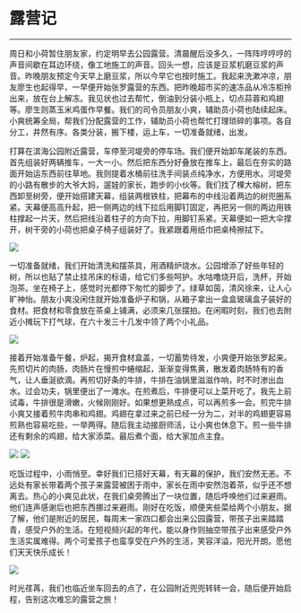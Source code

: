 <!--
 * @Author: caix cai1058@qq.com
 * @Date: 2025-01-18 15:17:34
 * @LastEditors: caix cai1058@qq.com
 * @LastEditTime: 2025-01-18 15:18:47
 * @FilePath: \docsify\docs\articles\journey\j35.md
 * @Description: 露营记
-->
# 露营记
---

周日和小荷暂住朋友家，约定明早去公园露营。清晨醒后没多久，一阵阵哼哼哼的声音间歇在耳边环绕，像工地施工的声音。回头一想，应该是豆浆机磨豆浆的声音。昨晚朋友预定今天早上磨豆浆，所以今早它也按时施工。我起来洗漱冲凉，朋友廖生也起得早，一早便开始张罗露营的东西。把昨晚超市买的速冻品从冷冻柜拎出来，放在台上解冻。我见状也过去帮忙，倒油到分装小瓶上，切点蒜蓉和鸡翅等。廖生则蒸玉米鸡蛋作早餐。我们的司令员朋友小爽，辅助员小荷也陆续起床。小爽统筹全局，帮我们分配露营的工作，辅助员小荷也帮忙打理琐碎的事项。各自分工，井然有序。各类分装，搬下楼，运上车，一切准备就绪，出发。

打算在滨海公园附近露营，车停至河堤旁的停车场。我们便开始卸车尾装的东西。首先组装好两辆推车，一大一小。然后把东西分好叠放在推车上，最后在夯实的路面开始运东西前往草地。我则提着水桶前往洗手间装点纯净水，方便用水。河堤旁的小路有散步的大爷大妈，遛娃的家长，跑步的小伙等。我们找了棵大榕树，把东西卸至树旁，便开始搭建天幕，组装两根铁柱，把幕布的中线沿着两边的树兜圈系紧。天幕便高高升起，把一侧两边的线下拉后用脚钉固定，再把另一侧的两边用铁柱撑起一片天，然后把线沿着柱子的方向下拉，用脚钉系紧。天幕便如一把大伞撑开，树干旁的小荷也把桌子椅子组装好了。我紧跟着用纸巾把桌椅擦拭下。

<img bor src="//cdn.jsdelivr.net/gh/caix-github/pics-storage/j35120250118.jpg">

一切准备就绪，我们开始清洗和摆茶具，用酒精炉烧水。公园增添了好些年轻的树，所以也贴了禁止挂吊床的标语，给它们多些呵护。水咕噜烧开后，洗杯，开始泡茶。坐在椅子上，感觉时光都停下匆忙的脚步了。绿草如茵，清风徐来，让人心旷神怡。朋友小爽没闲住就开始准备炉子和锅，从箱子拿出一盒盒玻璃盒子装好的食材。把食材和零食放在茶桌上铺满，必须来几张摆拍。在闲暇时刻，我们也去附近小摊玩下打气球，在六十发三十几发中领了两个小礼品。

<img bor src="//cdn.jsdelivr.net/gh/caix-github/pics-storage/j35220250118.jpg">

接着开始准备午餐，炉起，揭开食材盒盖，一切蓄势待发，小爽便开始张罗起来。先煎切片的肉肠，肉肠片在慢煎中蜷缩起，渐渐变得焦黄，散发着肉肠特有的香气，让人垂涎欲滴。再煎切好条的牛排，牛排在油锅里滋滋作响，时不时渗出血水。过会功夫，锅里便出了一滩水。在煎煮后，牛排便可以上菜开吃了。我先上前试毒，牛排很是滑嫩，火候刚刚好。如果想更熟成点，可以再煎多一会。煎完牛排小爽又接着煎牛肉串和鸡翅。鸡翅在拿过来之前已经一分为二，对半的鸡翅更容易煎熟也容易吃些，一举两得。随后我主动接厨师活，让小爽也休息下。煎一些牛排还有剩余的鸡翅，给大家添菜。最后煮个面，给大家加点主食。

<img bor src="//cdn.jsdelivr.net/gh/caix-github/pics-storage/j35320250118.jpg">

<img bor src="//cdn.jsdelivr.net/gh/caix-github/pics-storage/j35420250118.jpg">

吃饭过程中，小雨悄至。幸好我们已搭好天幕，有天幕的保护，我们安然无恙。不远处有家长带着两个孩子来露营被困于雨中，家长在雨中安然泡着茶，似乎还不想离去。热心的小爽见此状，在我们桌旁腾出了一块位置，随后呼唤他们过来避雨。他们连声感谢后也把东西挪过来避雨。刚好在吃饭，顺便夹些菜给两个小朋友。据了解，他们是附近的居民，每周末一家四口都会出来公园露营，带孩子出来踏踏青，感受户外的生活。在短视频兴起的年代，能以身作则抽空带孩子出来感受户外生活实属难得。两个可爱孩子也蛮享受在户外的生活，笑容洋溢，阳光开朗。愿他们天天快乐成长！

<img bor src="//cdn.jsdelivr.net/gh/caix-github/pics-storage/j35520250118.jpg">

时光荏苒，我们也临近坐车回去的点了，在公园附近兜兜转转一会，随后便开始启程，告别这次难忘的露营之旅！
